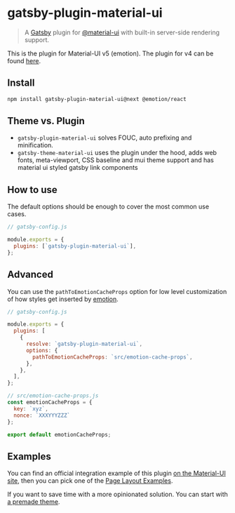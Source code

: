 # gatsby-plugin-material-ui

> A [Gatsby](https://github.com/gatsbyjs/gatsby) plugin for [@material-ui](https://github.com/mui-org/material-ui) with built-in server-side rendering support.

This is the plugin for Material-UI v5 (emotion). The plugin for v4 can be found [here](https://github.com/hupe1980/gatsby-plugin-material-ui/tree/v3.0.1).

## Install
```sh
npm install gatsby-plugin-material-ui@next @emotion/react
```

## Theme vs. Plugin
- `gatsby-plugin-material-ui` solves FOUC, auto prefixing and minification.
- `gatsby-theme-material-ui` uses the plugin under the hood, adds web fonts, meta-viewport, CSS baseline and mui theme support and has material ui styled gatsby link components

## How to use

The default options should be enough to cover the most common use cases.

```js
// gatsby-config.js

module.exports = {
  plugins: [`gatsby-plugin-material-ui`],
};
```

## Advanced

You can use the `pathToEmotionCacheProps` option for low level customization of how styles get inserted by [emotion](https://emotion.sh/docs/@emotion/cache#createcache).

```js
// gatsby-config.js

module.exports = {
  plugins: [
    {
      resolve: `gatsby-plugin-material-ui`,
      options: {
        pathToEmotionCacheProps: `src/emotion-cache-props`,
      },
    },
  ],
};
```

```js
// src/emotion-cache-props.js
const emotionCacheProps = {
  key: `xyz`,
  nonce: `XXXYYYZZZ`
};

export default emotionCacheProps;
```

## Examples

You can find an official integration example of this plugin [on the Material-UI site](https://github.com/mui-org/material-ui/tree/master/examples/gatsby), then you can pick one of the [Page Layout Examples](https://material-ui.com/getting-started/page-layout-examples/).

If you want to save time with a more opinionated solution. You can start with [a premade theme](https://github.com/hupe1980/gatsby-theme-material-ui).
